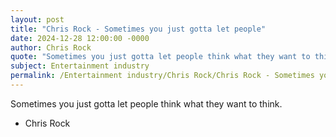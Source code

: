 ```yaml
---
layout: post
title: "Chris Rock - Sometimes you just gotta let people"
date: 2024-12-28 12:00:00 -0000
author: Chris Rock
quote: "Sometimes you just gotta let people think what they want to think."
subject: Entertainment industry
permalink: /Entertainment industry/Chris Rock/Chris Rock - Sometimes you just gotta let people
---
```


Sometimes you just gotta let people think what they want to think.

- Chris Rock
